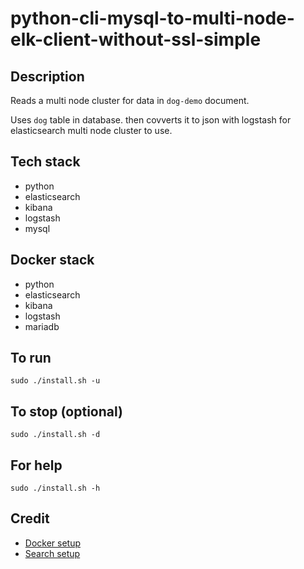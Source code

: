 # python-cli-mysql-to-multi-node-elk-client-without-ssl-simple

## Description
Reads a multi node cluster for data in `dog-demo` document.

Uses `dog` table in database. then covverts it to json with logstash for elasticsearch multi node cluster to use.

## Tech stack
- python
- elasticsearch
- kibana
- logstash
- mysql

## Docker stack
- python
- elasticsearch
- kibana
- logstash
- mariadb

## To run
`sudo ./install.sh -u`

## To stop (optional)
`sudo ./install.sh -d`

## For help
`sudo ./install.sh -h`

## Credit
- [Docker setup](https://lynn-kwong.medium.com/all-you-need-to-know-about-using-elasticsearch-in-python-b9ed00e0fdf0)
- [Search setup](https://www.elastic.co/guide/en/elasticsearch/client/python-api/master/examples.html)